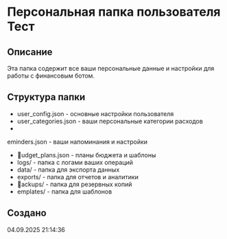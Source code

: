 # Персональная папка пользователя Тест

## Описание
Эта папка содержит все ваши персональные данные и настройки для работы с финансовым ботом.

## Структура папки
- user_config.json - основные настройки пользователя
- user_categories.json - ваши персональные категории расходов
- 
eminders.json - ваши напоминания и настройки
- udget_plans.json - планы бюджета и шаблоны
- logs/ - папка с логами ваших операций
- data/ - папка для экспорта данных
- exports/ - папка для отчетов и аналитики
- ackups/ - папка для резервных копий
- 	emplates/ - папка для шаблонов

## Создано
04.09.2025 21:14:36
